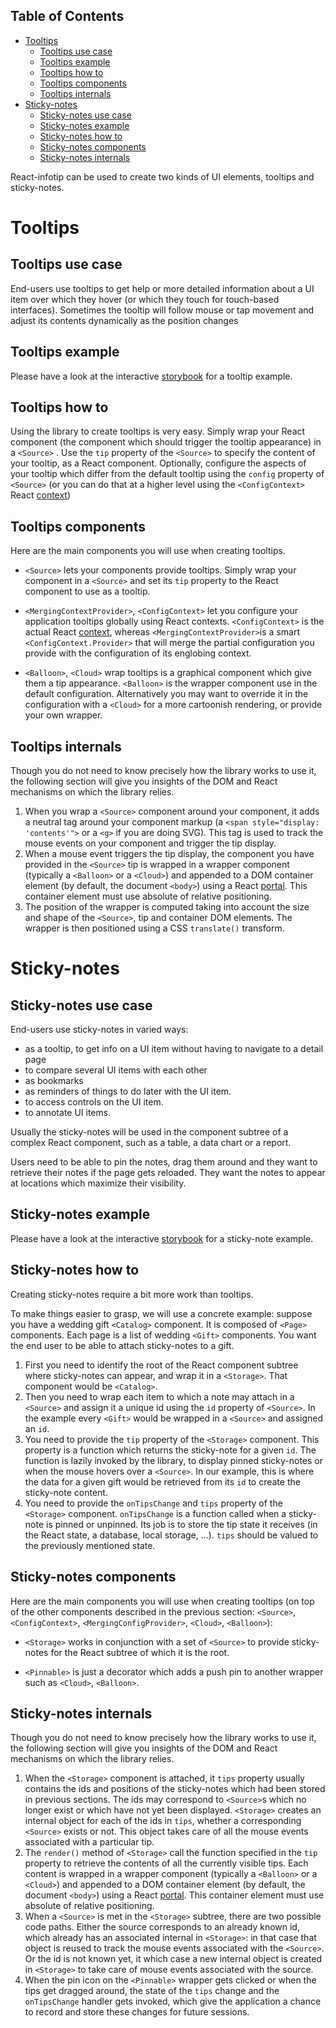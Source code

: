 ## Table of Contents

- [Tooltips](#tooltips)
  - [Tooltips use case](#tooltips-use-case)
  - [Tooltips example](#tooltips-example)
  - [Tooltips how to](#tooltips-how-to)
  - [Tooltips components](#tooltips-components)
  - [Tooltips internals](#tooltips-internals)
- [Sticky-notes](#sticky-notes)
  - [Sticky-notes use case](#sticky-notes-use-case)
  - [Sticky-notes example](#sticky-notes-example)
  - [Sticky-notes how to](#sticky-notes-how-to)
  - [Sticky-notes components](#sticky-notes-components)
  - [Sticky-notes internals](#sticky-notes-internals)
 
React-infotip can be used to create two kinds of UI elements, tooltips and sticky-notes.

# Tooltips

## Tooltips use case
End-users use tooltips to get help or more detailed information about a UI item over which they hover (or which they touch for touch-based interfaces). Sometimes the tooltip will follow mouse or tap movement and adjust its contents dynamically as the position changes

## Tooltips example

Please have a look at the interactive [storybook](https://ulgaal.github.io/react-infotip/storybook-static/?path=/story/tooltips--default-source) for a tooltip example.

## Tooltips how to

Using the library to create tooltips is very easy. Simply wrap your React component (the component which should trigger the tooltip appearance) in a `<Source>` . Use the `tip` property of the `<Source>` to specify the content of your tooltip, as a React component. Optionally, configure the aspects of your tooltip which differ from the default tooltip using the `config` property of `<Source>` (or you can do that at a higher level using the `<ConfigContext>` React [context](https://reactjs.org/docs/context.html))

## Tooltips components

Here are the main components you will use when creating tooltips.

* `<Source>` lets your components provide tooltips. Simply wrap your component in a `<Source>` and set its `tip` property to the React component to use as a tooltip.  

* `<MergingContextProvider>`, `<ConfigContext>` let you configure your application tooltips globally using React contexts. `<ConfigContext>` is the actual React [context](https://reactjs.org/docs/context.html), whereas `<MergingContextProvider>`is a smart `<ConfigContext.Provider>` that will merge the partial configuration you provide with the configuration of its englobing context. 

 * `<Balloon>`, `<Cloud>` wrap tooltips is a graphical component which give them a tip appearance. `<Balloon>` is the wrapper component use in the default configuration. Alternatively you may want to override it in the configuration with a `<Cloud>` for a more cartoonish rendering, or provide your own wrapper. 

## Tooltips internals

Though you do not need to know precisely how the library works to use it, the following section will give you insights of the DOM and React mechanisms on which the library relies.

1. When you wrap a `<Source>` component around your component, it adds a neutral tag around your component markup (a `<span style="display: 'contents'">` or a `<g>` if you are doing SVG). This tag is used to track the mouse events on your component and trigger the tip display.
2. When a mouse event triggers the tip display, the component you have provided in the `<Source>` tip is wrapped in a wrapper component (typically a `<Balloon>` or a `<Cloud>`) and appended to a DOM container element (by default, the document `<body>`) using a React [portal](https://reactjs.org/docs/portals.html). This container element must use absolute of relative positioning.
3. The position of the wrapper is computed taking into account the size and shape of the `<Source>`, tip and container DOM elements. The wrapper is then positioned using a CSS `translate()` transform.
   
# Sticky-notes

## Sticky-notes use case

End-users use sticky-notes in varied ways: 
* as a tooltip, to get info on a UI item without having to navigate to a detail page
* to compare several UI items with each other
* as bookmarks
* as reminders of things to do later with the UI item.
* to access controls on the UI item.
* to annotate UI items.
  
Usually the sticky-notes will be used in the component subtree of a complex React component, such as a table, a data chart or a report.

Users need to be able to pin the notes, drag them around and they want to retrieve their notes if the page gets reloaded. They want the notes to appear at locations which maximize their visibility.

## Sticky-notes example

Please have a look at the interactive [storybook](https://ulgaal.github.io/react-infotip/storybook-static/?path=/story/sticky-notes--table-sticky-notes) for a sticky-note example.

## Sticky-notes how to

Creating sticky-notes require a bit more work than tooltips. 

To make things easier to grasp, we will use a concrete example: suppose you have a wedding gift `<Catalog>` component. It is composed of `<Page>` components. Each page is a list of wedding `<Gift>` components. You want the end user to be able to attach sticky-notes to a gift.
1. First you need to identify the root of the React component subtree where sticky-notes can appear, and wrap it in a `<Storage>`. That component would be `<Catalog>`.
2. Then you need to wrap each item to which a note may attach in a `<Source>` and assign it a unique id using the `id` property of `<Source>`. In the example every `<Gift>` would be wrapped in a `<Source>` and assigned an `id`. 
3. You need to provide the `tip` property of the `<Storage>` component. This property is a function which returns the sticky-note for a given `id`. The function is lazily invoked by the library, to display pinned sticky-notes or when the mouse hovers over a `<Source>`. In our example, this is where the data for a given gift would be retrieved from its `id` to create the sticky-note content.
4. You need to provide the `onTipsChange` and `tips` property of the `<Storage>` component. `onTipsChange` is a function called when a sticky-note is pinned or unpinned. Its job is to store the tip state it receives (in the React state, a database, local storage, ...). `tips` should be valued to the previously mentioned state. 

## Sticky-notes components

Here are the main components you will use when creating tooltips (on top of the other components described in the previous section: `<Source>`, `<ConfigContext>`, `<MergingConfigProvider>`, `<Cloud>`, `<Balloon>`):

* `<Storage>` works in conjunction with a set of `<Source>` to provide sticky-notes for the React subtree of which it is the root.
  
* `<Pinnable>` is just a decorator which adds a push pin to another wrapper such as `<Cloud>`, `<Balloon>`.

## Sticky-notes internals

Though you do not need to know precisely how the library works to use it, the following section will give you insights of the DOM and React mechanisms on which the library relies.

1. When the `<Storage>` component is attached, it `tips` property usually contains the ids and positions of the sticky-notes which had been stored in previous sections. The ids may correspond to `<Source>`s which no longer exist or which have not yet been displayed. `<Storage>` creates an internal object for each of the ids in `tips`, whether a corresponding `<Source>` exists or not. This object takes care of all the mouse events associated with a particular tip.
2. The `render()` method of `<Storage>` call the function specified in the `tip` property to retrieve the contents of all the currently visible tips. Each content is wrapped in a wrapper component (typically a `<Balloon>` or a `<Cloud>`) and appended to a DOM container element (by default, the document `<body>`) using a React [portal](https://reactjs.org/docs/portals.html). This container element must use absolute of relative positioning.
3. When a `<Source>` is met in the `<Storage>` subtree, there are two possible code paths. Either the source corresponds to an already known id, which already has an associated internal in `<Storage>`: in that case that object is reused to track the mouse events associated with the `<Source>`. Or the id is not known yet, it which case a new internal object is created in `<Storage>` to take care of mouse events associated with the source.
4. When the pin icon on the `<Pinnable>` wrapper gets clicked or when the tips get dragged around, the state of the `tips` change and the `onTipsChange` handler gets invoked, which give the application a chance to record and store these changes for future sessions.
